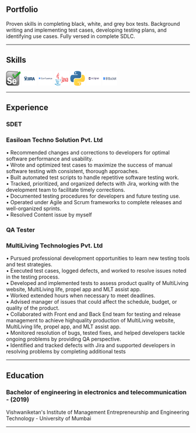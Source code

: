 <section>
   <h2 id="portfolio">Portfolio</h2>
   <p>Proven skills in completing black, white, and grey box tests. Background writing and implementing test cases, developing testing
      plans, and identifying use cases. Fully versed in complete SDLC.
   </p>
   <hr>
   <h2 id="skills">Skills</h2>
   <p align="left">
      <img src="Resource/selenium-logo.svg" alt="selenium" width="40" height="40"> <img src="Resource/JIRA-01.jpg" alt="JIRA" width="40" height="40"> <img src="Resource/confluence-vector-logo.svg" alt="confluence" width="40" height="40"> <img src="Resource/Java_logo_icon.png" alt="Java" width="40" height="40"> <img src="Resource/Python_logo_icon.png"alt="Python"width="40" height="40"> <img src="Resource/Eclipse-01.png" alt="Eclipse" width="40" height="40"> <img src="Resource/Bitbucket.svg" alt="Bitbucket" width="40" height="40">
   </p>
   <hr>
   <h2 id="experience">Experience</h2>
   <h3 id="sdet"><strong>SDET</strong></h3>
   <h3 id="Easiloan">Easiloan Techno Solution Pvt. Ltd</h3>
   <p>• Recommended changes and corrections to developers for optimal software performance and
      usability.
      <br>• Wrote and optimized test cases to maximize the success of manual software testing with consistent,
      thorough approaches.
      <br>• Built automated test scripts to handle repetitive software testing work.
      <br>• Tracked, prioritized, and organized defects with Jira, working with the development team to facilitate
      timely corrections.
      <br>• Documented testing procedures for developers and future testing use.
      <br>• Operated under Agile and Scrum frameworks to complete releases and well-organized sprints.
      <br>• Resolved Content issue by myself
   </p>
   <h3 id="QA"><strong>QA Tester</strong></h3>
   <h3 id="MLT">MultiLiving Technologies Pvt. Ltd</h3>
   <p>• Pursued professional development opportunities to learn new testing tools and test strategies.
      <br>• Executed test cases, logged defects, and worked to resolve issues noted in the testing process.
      <br>• Developed and implemented tests to assess product quality of MultiLiving website, MultiLiving life,
      propel app and MLT assist app.
      <br>• Worked extended hours when necessary to meet deadlines.
      <br>• Advised manager of issues that could affect the schedule, budget, or quality of the product.
      <br>• Collaborated with Front end and Back End team for testing and release management to achieve highquality production of MultiLiving website, MultiLiving life, propel app, and MLT assist app.
      <br>• Monitored resolution of bugs, tested fixes, and helped developers tackle ongoing problems by
      providing QA perspective.
      <br>• Identified and tracked defects with Jira and supported developers in resolving problems by
      completing additional tests
   </p>
   <hr>
   <h2 id="education">Education</h2>
   <h3 id="ExTC">Bachelor of engineering in electronics and telecommunication - (2019)</h3>
   <p>Vishwaniketan's Institute of Management Entrepreneurship and Engineering Technology - University of Mumbai</p>
   <hr>
</section>

